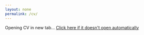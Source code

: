 ```yaml
---
layout: none
permalink: /cv/
---
```


<!DOCTYPE html>
<html>
<head>
    <meta charset="utf-8">
    <title>Redirecting to CV...</title>
    <script>
        window.open('/assets/pdf/Spencer%20Hill%20CV.pdf', '_blank');
        window.location.href = '/';
    </script>
</head>
<body>
    <p>Opening CV in new tab... <a href="/assets/pdf/Spencer%20Hill%20CV.pdf" target="_blank">Click here if it doesn't open automatically</a></p>
</body>
</html>
